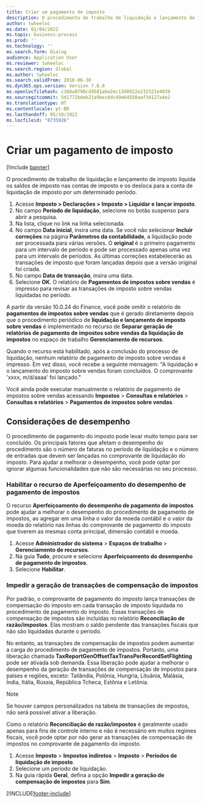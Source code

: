 ```yaml
---
title: Criar um pagamento de imposto
description: O procedimento de trabalho de liquidação e lançamento de imposto liquida os saldos de imposto nas contas de imposto e os desloca para a conta de liquidação de imposto por um determinado período.
author: twheeloc
ms.date: 01/04/2022
ms.topic: business-process
ms.prod: ''
ms.technology: ''
ms.search.form: Dialog
audience: Application User
ms.reviewer: twheeloc
ms.search.region: Global
ms.author: twheeloc
ms.search.validFrom: 2016-06-30
ms.dyn365.ops.version: Version 7.0.0
ms.openlocfilehash: c388a8f98cd4581abe2ec13d8922e232321e4039
ms.sourcegitcommit: 5d1772bdeb21a9bec6dc49e64550aaf34127a4e2
ms.translationtype: HT
ms.contentlocale: pt-BR
ms.lasthandoff: 05/10/2022
ms.locfileid: "8735926"
---
```

# <a name="create-a-sales-tax-payment"></a>Criar um pagamento de imposto

[!include [banner](../../includes/banner.md)]

O procedimento de trabalho de liquidação e lançamento de imposto liquida os saldos de imposto nas contas de imposto e os desloca para a conta de liquidação de imposto por um determinado período.

1. Acesse **Imposto > Declarações > Imposto > Liquidar e lançar imposto**.
2. No campo **Período de liquidação**, selecione no botão suspenso para abrir a pesquisa.
3. Na lista, clique no link na linha selecionada.
4. No campo **Data inicial**, insira uma data. Se você não selecionar **Incluir correções** na página **Parâmetros da contabilidade**, a liquidação pode ser processada para várias versões. O **original** é o primeiro pagamento para um intervalo de período e pode ser processado apenas uma vez para um intervalo de períodos. As últimas correções estabelecerão as transações de imposto que foram lançadas depois que a versão original foi criada.
5. No campo **Data de transação**, insira uma data.
6. Selecione **OK**. O relatório de **Pagamentos de impostos sobre vendas** é impresso para revisar as transações de imposto sobre vendas liquidadas no período.

A partir da versão 10.0.24 do Finance, você pode omitir o relatório de **pagamentos de impostos sobre vendas** que é gerado diretamente depois que o procedimento periódico de **liquidação e lançamento de imposto sobre vendas** é implementado no recurso de **Separar geração de relatórios de pagamento de impostos sobre vendas da liquidação de impostos** no espaço de trabalho **Gerenciamento de recursos**.

Quando o recurso está habilitado, após a conclusão do processo de liquidação, nenhum relatório de pagamento de imposto sobre vendas é impresso. Em vez disso, você recebe a seguinte mensagem: "A liquidação e o lançamento do imposto sobre vendas foram concluídos. O comprovante 'xxxx, m/d/aaaa' foi lançado."

Você ainda pode executar manualmente o relatório de pagamento de impostos sobre vendas acessando **Impostos** > **Consultas e relatórios** > **Consultas e relatórios** > **Pagamentos de impostos sobre vendas**.

## <a name="performance-consideration"></a>Considerações de desempenho

O procedimento de pagamento do imposto pode levar muito tempo para ser concluído. Os principais fatores que afetam o desempenho do procedimento são o número de faturas no período de liquidação e o número de entradas que devem ser lançadas no comprovante de liquidação do imposto. Para ajudar a melhorar o desempenho, você pode optar por ignorar algumas funcionalidades que não são necessárias no seu processo.

### <a name="enable-the-sales-tax-payment-performance-improvement-feature"></a>Habilitar o recurso de Aperfeiçoamento do desempenho de pagamento de impostos

O recurso **Aperfeiçoamento do desempenho de pagamento de impostos** pode ajudar a melhorar o desempenho do procedimento de pagamento de impostos, ao agregar em uma linha o valor da moeda contábil e o valor da moeda do relatório nas linhas do comprovante de pagamento do imposto que tiverem as mesmas conta principal, dimensão contábil e moeda.

1. Acesse **Administrador do sistema** \> **Espaços de trabalho** \> **Gerenciamento de recursos**.
2. Na guia **Tudo**, procure e selecione **Aperfeiçoamento do desempenho de pagamento de impostos**.
3. Selecione **Habilitar**.

### <a name="prevent-generation-of-offset-tax-transactions"></a>Impedir a geração de transações de compensação de impostos

Por padrão, o comprovante de pagamento do imposto lança transações de compensação do imposto em cada transação de imposto liquidada no procedimento de pagamento do imposto. Essas transações de compensação de impostos são incluídas no relatório **Reconciliação de razão/impostos**. Elas mostram o saldo pendente das transações fiscais que não são liquidadas durante o período.

No entanto, as transações de compensação de impostos podem aumentar a carga do procedimento de pagamento de impostos. Portanto, uma liberação chamada **TaxReportGenOffsetTaxTransPerRecordSetFlighting** pode ser ativada sob demanda. Essa liberação pode ajudar a melhorar o desempenho da geração de transações de compensação de impostos para países e regiões, exceto: Tailândia, Polônia, Hungria, Lituânia, Malásia, Índia, Itália, Rússia, República Tcheca, Estônia e Letônia.

> [!NOTE]
> Se houver campos personalizados na tabela de transações de impostos, não será possível ativar a liberação.

Como o relatório **Reconciliação de razão/impostos** é geralmente usado apenas para fins de controle interno e não é necessário em muitos regimes fiscais, você pode optar por não gerar as transações de compensação de impostos no comprovante de pagamento do imposto.

1. Acesse **Imposto** \> **Impostos indiretos** \> **Imposto** \> **Períodos de liquidação de imposto**.
2. Selecione um período de liquidação.
3. Na guia rápida **Geral**, defina a opção **Impedir a geração de compensação de impostos** para **Sim**.

[!INCLUDE[footer-include](../../../includes/footer-banner.md)]
